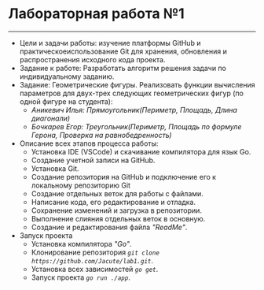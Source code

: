 # Лабораторная работа №1

---

- Цели и задачи работы: изучение платформы GitHub и практическоеиспользование Git для хранения, обновления и распространения исходного кода проекта.
- Задание к работе: Разработать алгоритм решения задачи по индивидуальному заданию.
- Задание: Геометрические фигуры. Реализовать функции вычисления параметров для двух-трех следующих геометрических фигур (по одной фигуре на студента):
  - _Аникевич Илья: Прямоугольник(Периметр, Площадь, Длина диагонали)_
  - _Бочкарев Егор: Треугольник(Периметр, Площадь по формуле Герона, Проверка на равнобедренность)_
- Описание всех этапов процесса работы:
  - Установка IDE (VSCode) и скачивание компилятора для язык Go.
  - Создание учетной записи на GitHub.
  - Установка Git.
  - Создание репозитория на GitHub и подключение его к локальному репозиторию Git
  - Создание отдельных веток для работы с файлами.
  - Написание кода, его редактирование и отладка.
  - Сохранение изменений и загрузка в репозитории.
  - Выполнение слияния отдельных веток в основную.
  - Создание и редактирования файла _"ReadMe"_.
- Запуск проекта
  - Установка компилятора _"Go"_.
  - Клонирование репозитория _`git clone https://github.com/Jacute/lab1.git`_.
  - Установка всех зависимостей _`go get`_.
  - Запуск проекта _`go run ./app`_.
